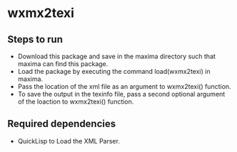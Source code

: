 # wxmx2texi

## Steps to run
- Download this package and save in the maxima directory such that maxima can find this package.
- Load the package by executing the command load(wxmx2texi) in maxima. 
- Pass the location of the xml file as an argument to wxmx2texi() function.
- To save the output in the texinfo file, pass a second optional argument of the loaction to wxmx2texi() function.  


## Required dependencies 
- QuickLisp to Load the XML Parser.  
